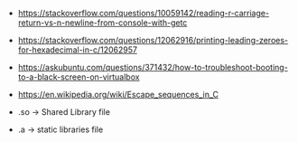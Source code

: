 - https://stackoverflow.com/questions/10059142/reading-r-carriage-return-vs-n-newline-from-console-with-getc
- https://stackoverflow.com/questions/12062916/printing-leading-zeroes-for-hexadecimal-in-c/12062957
- https://askubuntu.com/questions/371432/how-to-troubleshoot-booting-to-a-black-screen-on-virtualbox
- https://en.wikipedia.org/wiki/Escape_sequences_in_C


- .so -> Shared Library file
- .a -> static libraries file